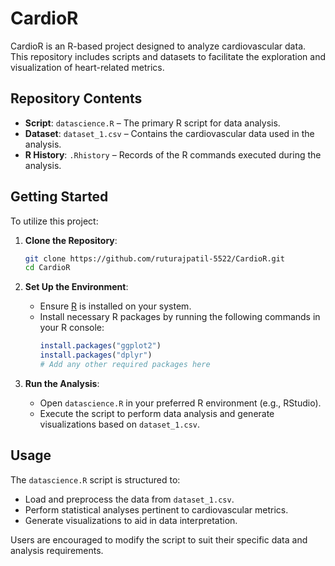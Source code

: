 # CardioR

CardioR is an R-based project designed to analyze cardiovascular data. This repository includes scripts and datasets to facilitate the exploration and visualization of heart-related metrics.

## Repository Contents

- **Script**: `datascience.R` – The primary R script for data analysis.
- **Dataset**: `dataset_1.csv` – Contains the cardiovascular data used in the analysis.
- **R History**: `.Rhistory` – Records of the R commands executed during the analysis.

## Getting Started

To utilize this project:

1. **Clone the Repository**:
   ```bash
   git clone https://github.com/ruturajpatil-5522/CardioR.git
   cd CardioR
   ```

2. **Set Up the Environment**:
   - Ensure [R](https://www.r-project.org/) is installed on your system.
   - Install necessary R packages by running the following commands in your R console:
     ```R
     install.packages("ggplot2")
     install.packages("dplyr")
     # Add any other required packages here
     ```

3. **Run the Analysis**:
   - Open `datascience.R` in your preferred R environment (e.g., RStudio).
   - Execute the script to perform data analysis and generate visualizations based on `dataset_1.csv`.

## Usage

The `datascience.R` script is structured to:

- Load and preprocess the data from `dataset_1.csv`.
- Perform statistical analyses pertinent to cardiovascular metrics.
- Generate visualizations to aid in data interpretation.

Users are encouraged to modify the script to suit their specific data and analysis requirements.


